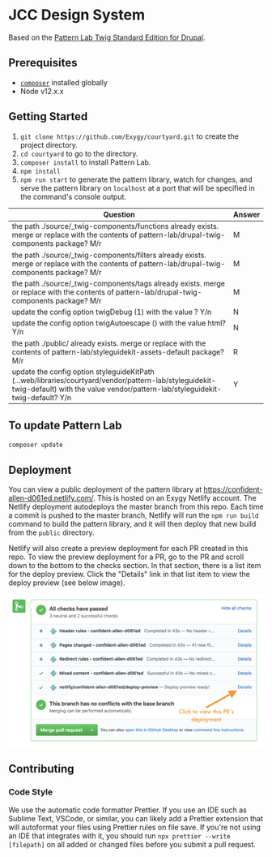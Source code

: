 # JCC Design System

Based on the [Pattern Lab Twig Standard Edition for Drupal](https://github.com/pattern-lab/edition-php-drupal-standard).

## Prerequisites

- [`composer`](https://getcomposer.org) installed globally
- Node v12.x.x

## Getting Started

1. `git clone https://github.com/Exygy/courtyard.git` to create the project directory.
1. `cd courtyard` to go to the directory.
1. `composer install` to install Pattern Lab.
1. `npm install`
1. `npm run start` to generate the pattern library, watch for changes, and serve the pattern library on `localhost` at a port that will be specified in the command's console output.

| Question    | Answer     |
| ----------- | ----------- |
| the path ./source/_twig-components/functions already exists. merge or replace with the contents of pattern-lab/drupal-twig-components package? M/r | M       |
| the path ./source/_twig-components/filters already exists. merge or replace with the contents of pattern-lab/drupal-twig-components package? M/r | M        |
| the path ./source/_twig-components/tags already exists. merge or replace with the contents of pattern-lab/drupal-twig-components package? M/r | M       |
| update the config option twigDebug (1) with the value ? Y/n | N        |
| update the config option twigAutoescape () with the value html? Y/n | N       |
| the path ./public/ already exists. merge or replace with the contents of pattern-lab/styleguidekit-assets-default package? M/r | R        |
| update the config option styleguideKitPath (...web/libraries/courtyard/vendor/pattern-lab/styleguidekit-twig-default) with the value vendor/pattern-lab/styleguidekit-twig-default? Y/n| Y        |


## To update Pattern Lab

    composer update

## Deployment

You can view a public deployment of the pattern library at https://confident-allen-d061ed.netlify.com/. This is hosted on an Exygy Netlify account. The Netlify deployment autodeploys the master branch from this repo. Each time a commit is pushed to the master branch, Netlify will run the `npm run build` command to build the pattern library, and it will then deploy that new build from the `public` directory.

Netlify will also create a preview deployment for each PR created in this repo. To view the preview deployment for a PR, go to the PR and scroll down to the bottom to the checks section. In that section, there is a list item for the deploy preview. Click the "Details" link in that list item to view the deploy preview (see below image).

<img src="./netlify-pr-deploy.png?raw=true" height="300" >

## Contributing

### Code Style

We use the automatic code formatter Prettier. If you use an IDE such as Sublime Text, VSCode, or similar, you can likely add a Prettier extension that will autoformat your files using Prettier rules on file save. If you're not using an IDE that integrates with it, you should run `npx prettier --write [filepath]` on all added or changed files before you submit a pull request.
